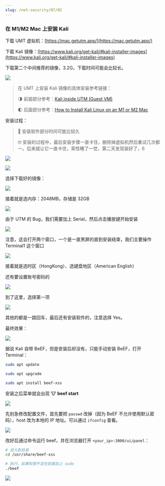 ```yaml
---
slug: /net-security/07/02
---
```




### 在 M1/M2 Mac 上安装 Kali

下载 UMT 虚拟机：[https://mac.getutm.app/](https://mac.getutm.app/)

下载 Kali 镜像：[https://www.kali.org/get-kali/#kali-installer-images](https://www.kali.org/get-kali/#kali-installer-images)

下载第二个中间推荐的镜像，3.2G，下载时间可能会比较长。

![](http://img.wukaipeng.com/2023/1016-214732-image-20231016214732602.png)

> 在 UMT 上安装 Kali 镜像的具体安装参考链接：
>
> 🌗 前面部分参考：[Kali inside UTM (Guest VM)](https://www.kali.org/docs/virtualization/install-utm-guest-vm/)
>
> 🌓 后面部分参考：[How to Install Kali Linux on an M1 or M2 Mac](https://www.macobserver.com/tips/how-to/install-kali-linux-m1-m2-mac/)

安装过程：

> 🎇 安装软件部分时间可能比较久
>
> 🤓 安装的过程中，最后安装步骤一直卡住，删除掉虚拟机然后重试几次都一。后来就让它一直卡住，索性睡了一觉，第二天发现装好了，6

![](http://img.wukaipeng.com/2023/1016-214048-image-20231016214048669.png)

![](http://img.wukaipeng.com/2023/1016-214235-image-20231016214235202.png)

选择下载好的镜像：

![](http://img.wukaipeng.com/2023/1016-214245-image-20231016214244973.png)

接着就是选内存：2048MB，存储是 32GB

![](http://img.wukaipeng.com/2023/1016-214312-image-20231016214312407.png)

由于 UTM 的 Bug，我们需要加上 Serial，然后点击播放键开始安装

![](http://img.wukaipeng.com/2023/1016-214321-image-20231016214320929.png)

注意，这会打开两个窗口，一个是一直黑屏的直到安装结束，我们主要操作 Terminal1 这个窗口

![](http://img.wukaipeng.com/2023/1016-214358-image-20231016214357973.png)

接着就是选时区（HongKong）、选键盘地区（American English）

还有要设置账号密码的

![](http://img.wukaipeng.com/2023/1016-214431-image-20231016214431567.png)

到了这里，选择第一项

![](http://img.wukaipeng.com/2023/1016-214523-image-20231016214523107.png)

其他的都是一路回车，最后还有安装软件的，注意选择 Yes。

最终效果：

![](http://img.wukaipeng.com/2023/1016-064158-image-20231016064157705.png)

据说 Kali 自带 BeEF，但是安装后却没有，只能手动安装 BeEF，打开 Terminal：

```bash
sudo apt update

sudo apt upgrade

sudo apt install beef-xss
```

安装之后菜单就会出现 🐮 **beef start**

![](http://img.wukaipeng.com/2023/1016-073837-image-20231016073837216.png)

先别急修改配置文件，首先要把 `passwd` 改掉（因为 BeEF 不允许使用默认密码），host 改为本地的 IP 地址。可以通过 `ifconfig` 查看。

![](http://img.wukaipeng.com/2023/1016-134629-image-20231016134629121.png)

改好后通过命令运行 beef，并在浏览器打开 `<your_ip>:3000/ui/panel`：

```bash
# 进入到目录
cd /usr/share/beef-xss

# 执行，如果权限不足在前面加上 sudo
./beef
```

![](http://img.wukaipeng.com/2023/1016-211003-image-20231016211003715.png)
